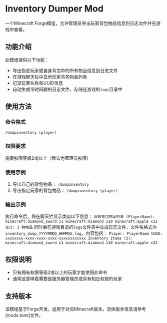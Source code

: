 # Inventory Dumper Mod

一个Minecraft Forge模组，允许管理员导出玩家背包物品信息到日志文件并在游戏中查看。

## 功能介绍

此模组提供以下功能：

- 导出指定玩家或自身背包中的所有物品信息到日志文件
- 在游戏聊天栏中显示玩家背包物品列表
- 记录玩家名称和UUID信息
- 自动生成带时间戳的日志文件，存储在游戏的`logs`目录中

## 使用方法

### 命令格式

`/dumpinventory [player]`

### 权限要求

需要权限等级2或以上（默认为管理员权限）

### 使用示例

1. 导出自己的背包物品：
   `/dumpinventory`
2. 导出指定玩家的背包物品：
   `/dumpinventory [player]`
### 输出示例
执行命令后，将在聊天栏显示类似以下信息：
`玩家背包物品列表 (PlayerName):
minecraft:diamond_sword x1
minecraft:diamond x10
minecraft:apple x32 总计: 3 种物品`
同时会在游戏目录的`logs`文件夹中生成日志文件，文件名格式为`inventory_dump_YYYYMMDD_HHMMSS.log`，内容包括：
`Player: PlayerName
UUID: xxxxxxxx-xxxx-xxxx-xxxx-xxxxxxxxxxxx
Inventory Items (3):
minecraft:diamond_sword x1
minecraft:diamond x10
minecraft:apple x32`
## 权限说明

- 只有拥有权限等级2或以上的玩家才能使用此命令
- 通常这意味着需要是服务器管理员或具有相应权限的玩家

## 支持版本

该模组基于Forge开发，适用于对应Minecraft版本。具体版本信息请参考[mods.toml]文件。
